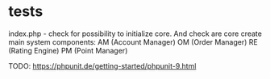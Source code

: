 # tests

index.php - check for possibility to initialize core. And check are core create main system components:
AM (Account Manager)
OM (Order Manager)
RE (Rating Engine)
PM (Point Manager)



TODO: https://phpunit.de/getting-started/phpunit-9.html
